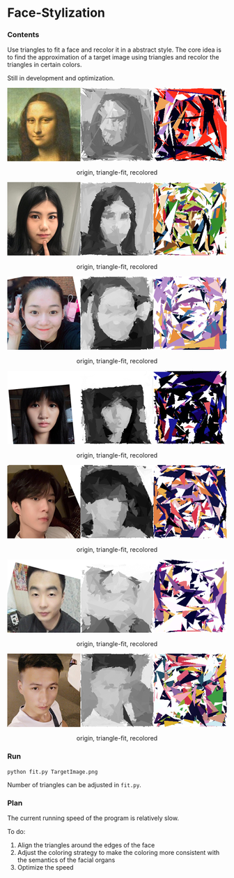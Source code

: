 # Face-Stylization

### Contents

Use triangles to fit a face and recolor it in a abstract style. The core idea is to find the approximation of a target image using triangles and recolor the triangles in certain colors.

Still in development and optimization.

![0](Pics/0.png)

<center>
    origin, triangle-fit, recolored
</center>

![0](Pics/2.png)

<center>
    origin, triangle-fit, recolored
</center>

![0](Pics/5.png)

<center>
    origin, triangle-fit, recolored
</center>

![0](Pics/4.png)

<center>
    origin, triangle-fit, recolored
</center>

![0](Pics/3.png)

<center>
    origin, triangle-fit, recolored
</center>

![0](Pics/1.png)

<center>
    origin, triangle-fit, recolored
</center>

![0](Pics/6.png)

<center>
    origin, triangle-fit, recolored
</center>





### Run

```
python fit.py TargetImage.png
```

Number of triangles can be adjusted in `fit.py`. 

### Plan

The current running speed of the program is relatively slow. 

To do:

1. Align the triangles around the edges of the face
2. Adjust the coloring strategy to make the coloring more consistent with the semantics of the facial organs
3. Optimize the speed







### 

